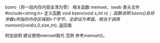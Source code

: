 bzero（将一段内存内容全清为零）
相关函数
memset，swab
表头文件
#include<string.h>
定义函数
void bzero(void *s,int n)；
函数说明
bzero()会将参数s所指的内存区域前n个字节，全部设为零值。相当于调用memset((void*)s,0,size_tn);
返回值

附加说明
建议使用memset取代
范例
参考memset()。